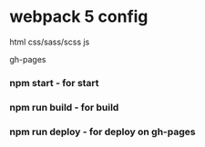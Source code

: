 # webpack 5 config

html
css/sass/scss
js

gh-pages

### npm start - for start
### npm run build - for build
### npm run deploy - for deploy on gh-pages
